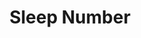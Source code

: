 ---
title: "Sleep Number"
url: /colorado-springs/sleep-number-north-academy-boulevard/
shop: bed
---